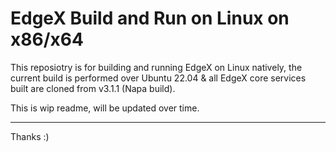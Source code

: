 # EdgeX Build and Run on Linux on x86/x64

This reposiotry is for building and running EdgeX on Linux natively, the current build is performed over Ubuntu 22.04 & all EdgeX core services built are cloned from v3.1.1 (Napa build).

This is wip readme, will be updated over time.

---
Thanks :)
